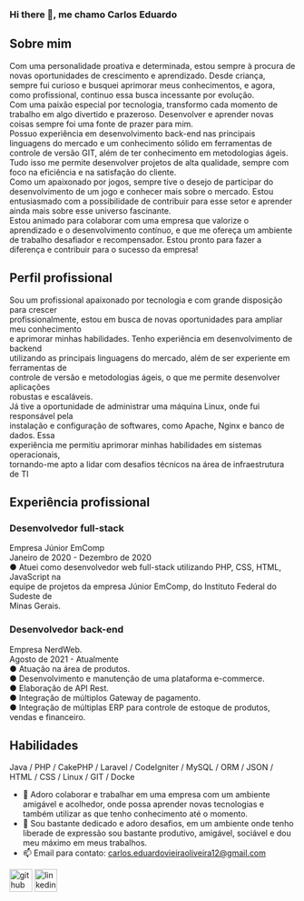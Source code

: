### Hi there 👋, me chamo Carlos Eduardo

## Sobre mim
Com uma personalidade proativa e determinada, estou sempre à procura de novas oportunidades de crescimento e aprendizado. Desde criança, sempre fui curioso e busquei aprimorar meus conhecimentos, e agora, como profissional, continuo essa busca incessante por evolução.  
Com uma paixão especial por tecnologia, transformo cada momento de trabalho em algo divertido e prazeroso. Desenvolver e aprender novas coisas sempre foi uma fonte de prazer para mim.  
Possuo experiência em desenvolvimento back-end nas principais linguagens do mercado e um conhecimento sólido em ferramentas de controle de versão GIT, além de ter conhecimento em metodologias ágeis. Tudo isso me permite desenvolver projetos de alta qualidade, sempre com foco na eficiência e na satisfação do cliente.  
Como um apaixonado por jogos, sempre tive o desejo de participar do desenvolvimento de um jogo e conhecer mais sobre o mercado. Estou entusiasmado com a possibilidade de contribuir para esse setor e aprender ainda mais sobre esse universo fascinante.   
Estou animado para colaborar com uma empresa que valorize o aprendizado e o desenvolvimento contínuo, e que me ofereça um ambiente de trabalho desafiador e recompensador. Estou pronto para fazer a diferença e contribuir para o sucesso da empresa!  

## Perfil profissional  
Sou um profissional apaixonado por tecnologia e com grande disposição para crescer  
profissionalmente, estou em busca de novas oportunidades para ampliar meu conhecimento  
e aprimorar minhas habilidades. Tenho experiência em desenvolvimento de backend  
utilizando as principais linguagens do mercado, além de ser experiente em ferramentas de  
controle de versão e metodologias ágeis, o que me permite desenvolver aplicações  
robustas e escaláveis.  
Já tive a oportunidade de administrar uma máquina Linux, onde fui responsável pela  
instalação e configuração de softwares, como Apache, Nginx e banco de dados. Essa  
experiência me permitiu aprimorar minhas habilidades em sistemas operacionais,  
tornando-me apto a lidar com desafios técnicos na área de infraestrutura de TI  


## Experiência profissional

### Desenvolvedor full-stack
Empresa Júnior EmComp  
Janeiro de 2020 - Dezembro de 2020  
● Atuei como desenvolvedor web full-stack utilizando PHP, CSS, HTML, JavaScript na  
equipe de projetos da empresa Júnior EmComp, do Instituto Federal do Sudeste de  
Minas Gerais.  

### Desenvolvedor back-end  
Empresa NerdWeb.  
Agosto de 2021 - Atualmente  
● Atuação na área de produtos.  
● Desenvolvimento e manutenção de uma plataforma e-commerce.  
● Elaboração de API Rest.  
● Integração de múltiplos Gateway de pagamento.  
● Integração de múltiplas ERP para controle de estoque de produtos, vendas e financeiro. 

## Habilidades  
Java / PHP / CakePHP / Laravel / CodeIgniter / MySQL / ORM / JSON / HTML / CSS / Linux / GIT / Docke

- 👯 Adoro colaborar e trabalhar em uma empresa com um ambiente amigável e acolhedor, onde possa aprender novas tecnologias e também utilizar as que tenho conhecimento até o momento. 
- 🤪 Sou bastante dedicado e adoro desafios, em um ambiente onde tenho liberade de expressão sou bastante produtivo, amigável, sociável e dou meu máximo em meus trabalhos.
- 📫 Email para contato: [carlos.eduardovieiraoliveira12@gmail.com](carlos.eduardovieiraoliveira12@gmail.com) 

[<img src='https://cdn.jsdelivr.net/npm/simple-icons@3.0.1/icons/github.svg' alt='github' height='40'>](https://github.com/EduardoMGP)  [<img src='https://cdn.jsdelivr.net/npm/simple-icons@3.0.1/icons/linkedin.svg' alt='linkedin' height='40'>](https://www.linkedin.com/in/carloseduardo12/)  

